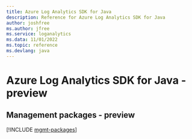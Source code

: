 ```yaml
---
title: Azure Log Analytics SDK for Java
description: Reference for Azure Log Analytics SDK for Java
author: joshfree
ms.author: jfree
ms.service: loganalytics
ms.data: 11/01/2022
ms.topic: reference
ms.devlang: java
---
```

# Azure Log Analytics SDK for Java - preview

## Management packages - preview
[!INCLUDE [mgmt-packages](log-analytics-mgmt-index.md)]